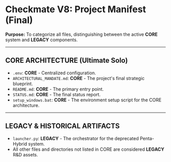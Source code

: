 # Checkmate V8: Project Manifest (Final)

**Purpose:** To categorize all files, distinguishing between the active **CORE** system and **LEGACY** components.

---

## CORE ARCHITECTURE (Ultimate Solo)

*   `.env`: **CORE** - Centralized configuration.
*   `ARCHITECTURAL_MANDATE.md`: **CORE** - The project's final strategic blueprint.
*   `README.md`: **CORE** - The primary entry point.
*   `STATUS.md`: **CORE** - The final status report.
*   `setup_windows.bat`: **CORE** - The environment setup script for the CORE architecture.

---

## LEGACY & HISTORICAL ARTIFACTS

*   `launcher.py`: **LEGACY** - The orchestrator for the deprecated Penta-Hybrid system.
*   All other files and directories not listed in CORE are considered **LEGACY** R&D assets.